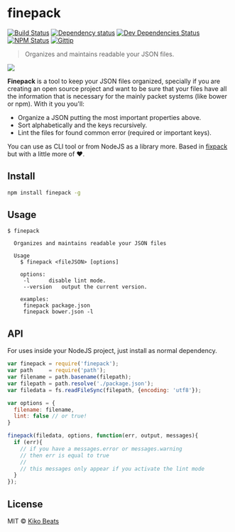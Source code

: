 # finepack

[![Build Status](http://img.shields.io/travis/Kikobeats/finepack/master.svg?style=flat)](https://travis-ci.org/Kikobeats/finepack)
[![Dependency status](http://img.shields.io/david/Kikobeats/finepack.svg?style=flat)](https://david-dm.org/Kikobeats/finepack)
[![Dev Dependencies Status](http://img.shields.io/david/dev/Kikobeats/finepack.svg?style=flat)](https://david-dm.org/Kikobeats/finepack#info=devDependencies)
[![NPM Status](http://img.shields.io/npm/dm/finepack.svg?style=flat)](https://www.npmjs.org/package/finepack)
[![Gittip](http://img.shields.io/gittip/Kikobeats.svg?style=flat)](https://www.gittip.com/Kikobeats/)

> Organizes and maintains readable your JSON files.

![](http://i.imgur.com/A56qwqo.png)

**Finepack** is a tool to keep your JSON files organized, specially if you are creating an open source project and want to be sure that your files have all the information that is necessary for the mainly packet systems (like bower or npm). With it you you'll:

- Organize a JSON putting the most important properties above.
- Sort alphabetically and the keys recursively.
- Lint the files for found common error (required or important keys).

You can use as CLI tool or from NodeJS as a library more. Based in [fixpack](https://github.com/henrikjoreteg/fixpack) but with a little more of ♥.

## Install

```bash
npm install finepack -g
```

## Usage

```
$ finepack

  Organizes and maintains readable your JSON files

  Usage
    $ finepack <fileJSON> [options]

    options:
  	 -l	     disable lint mode.
  	 --version   output the current version.

    examples:
  	 finepack package.json
  	 finepack bower.json -l
```

## API

For uses inside your NodeJS project, just install as normal dependency.

```js
var finepack = require('finepack');
var path     = require('path');
var filename = path.basename(filepath);
var filepath = path.resolve('./package.json');
var filedata = fs.readFileSync(filepath, {encoding: 'utf8'});

var options = {
  filename: filename,
  lint: false // or true!
}

finepack(filedata, options, function(err, output, messages){
  if (err){
    // if you have a messages.error or messages.warning
    // then err is equal to true
    // 
    // this messages only appear if you activate the lint mode
  }
});
```

## License

MIT © [Kiko Beats](http://www.kikobeats.com)

